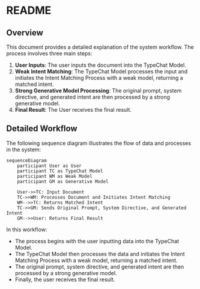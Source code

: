 # README

## Overview

This document provides a detailed explanation of the system workflow. The process involves three main steps:

1. **User Inputs**: The user inputs the document into the TypeChat Model.
2. **Weak Intent Matching**: The TypeChat Model processes the input and initiates the Intent Matching Process with a weak model, returning a matched intent.
3. **Strong Generative Model Processing**: The original prompt, system directive, and generated intent are then processed by a strong generative model.
4. **Final Result**: The User receives the final result.

## Detailed Workflow

The following sequence diagram illustrates the flow of data and processes in the system:

```mermaid
sequenceDiagram
    participant User as User
    participant TC as TypeChat Model
    participant WM as Weak Model
    participant GM as Generative Model

    User->>TC: Input Document
    TC->>WM: Processes Document and Initiates Intent Matching
    WM-->>TC: Returns Matched Intent
    TC->>GM: Sends Original Prompt, System Directive, and Generated Intent
    GM-->>User: Returns Final Result
```

In this workflow:

- The process begins with the user inputting data into the TypeChat Model.
- The TypeChat Model then processes the data and initiates the Intent Matching Process with a weak model, returning a matched intent.
- The original prompt, system directive, and generated intent are then processed by a strong generative model.
- Finally, the user receives the final result.